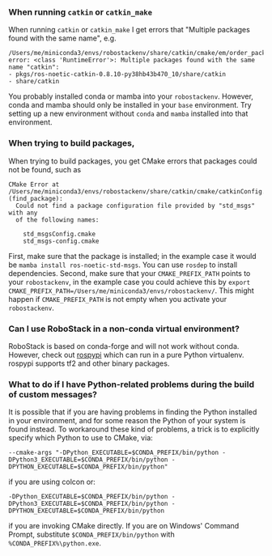 
### When running `catkin` or `catkin_make` 
 When running `catkin` or `catkin_make` I get errors that "Multiple packages found with the same name", e.g.
```
/Users/me/miniconda3/envs/robostackenv/share/catkin/cmake/em/order_packages.cmake.em:23: error: <class 'RuntimeError'>: Multiple packages found with the same name "catkin":
- pkgs/ros-noetic-catkin-0.8.10-py38hb43b470_10/share/catkin
- share/catkin
```
You probably installed conda or mamba into your `robostackenv`. However, conda and mamba should only be installed in your `base` environment. Try setting up a new environment without `conda` and `mamba` installed into that environment.

### When trying to build packages, 
When trying to build packages, you get CMake errors that packages could not be found, such as
```
CMake Error at /Users/me/miniconda3/envs/robostackenv/share/catkin/cmake/catkinConfig.cmake:83 (find_package):
  Could not find a package configuration file provided by "std_msgs" with any
  of the following names:

    std_msgsConfig.cmake
    std_msgs-config.cmake
```
First, make sure that the package is installed; in the example case it would be `mamba install ros-noetic-std-msgs`. You can use `rosdep` to install dependencies. Second, make sure that your `CMAKE_PREFIX_PATH` points to your `robostackenv`, in the example case you could achieve this by `export CMAKE_PREFIX_PATH=/Users/me/miniconda3/envs/robostackenv/`. This might happen if `CMAKE_PREFIX_PATH` is not empty when you activate your `robostackenv`.

### Can I use RoboStack in a non-conda virtual environment?
RoboStack is based on conda-forge and will not work without conda. However, check out [rospypi](https://github.com/rospypi/simple) which can run in a pure Python virtualenv. rospypi supports tf2 and other binary packages.

### What to do if I have Python-related problems during the build of custom messages?

It is possible that if you are having problems in finding the Python installed in your environment, and for some reason the Python of your system is found instead. To workaround these kind of problems, a trick is to explicitly specify which Python to use to CMake, via: 
~~~
--cmake-args "-DPython_EXECUTABLE=$CONDA_PREFIX/bin/python -DPython3_EXECUTABLE=$CONDA_PREFIX/bin/python -DPYTHON_EXECUTABLE=$CONDA_PREFIX/bin/python"
~~~
if you are using colcon or:
~~~
-DPython_EXECUTABLE=$CONDA_PREFIX/bin/python -DPython3_EXECUTABLE=$CONDA_PREFIX/bin/python -DPYTHON_EXECUTABLE=$CONDA_PREFIX/bin/python
~~~
if you are invoking CMake directly. If you are on Windows' Command Prompt, substitute `$CONDA_PREFIX/bin/python` with `%CONDA_PREFIX%\python.exe`.
